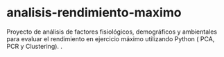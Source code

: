# analisis-rendimiento-maximo
Proyecto de análisis de factores fisiológicos, demográficos y ambientales para evaluar el rendimiento en ejercicio máximo utilizando Python ( PCA, PCR y Clustering). . 
